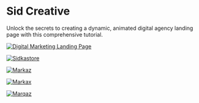 # Sid Creative

Unlock the secrets to creating a dynamic, animated digital agency landing page with this comprehensive tutorial.

[![Digital Marketing Landing Page](https://img.shields.io/badge/Digital%20Marketing-Tutorial-blue)](https://oyesafi.github.io/DigitalMarketing/)

[![Sidkastore](https://img.shields.io/badge/Sidkastore-Visit-green)](https://oyesafi.github.io/Sidkastore/)

[![Markaz](https://img.shields.io/badge/Markaz-Visit-purple)](https://oyesafi.github.io/Markaz/)

[![Markax](https://img.shields.io/badge/Markax-Visit-red)](https://oyesafi.github.io/Markax/)

[![Marqaz](https://img.shields.io/badge/Sidkastore-Visit-green)](https://oyesafi.github.io/Marqaz/)
